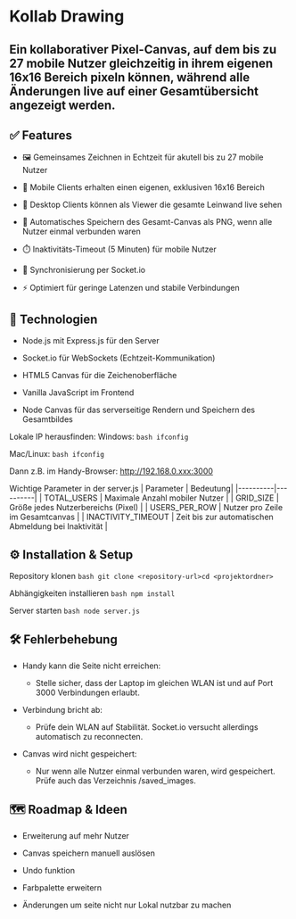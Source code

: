 # Kollab Drawing

## Ein kollaborativer Pixel-Canvas, auf dem bis zu 27 mobile Nutzer gleichzeitig in ihrem eigenen 16x16 Bereich pixeln können, während alle Änderungen live auf einer Gesamtübersicht angezeigt werden.

## ✅ Features
- 🖼️ Gemeinsames Zeichnen in Echtzeit für akutell bis zu 27 mobile Nutzer

- 📱 Mobile Clients erhalten einen eigenen, exklusiven 16x16 Bereich

- 👀 Desktop Clients können als Viewer die gesamte Leinwand live sehen

- 💾 Automatisches Speichern des Gesamt-Canvas als PNG, wenn alle Nutzer einmal verbunden waren

- ⏱️ Inaktivitäts-Timeout (5 Minuten) für mobile Nutzer

- 🔗 Synchronisierung per Socket.io

- ⚡ Optimiert für geringe Latenzen und stabile Verbindungen

## 🚀 Technologien
- Node.js mit Express.js für den Server

- Socket.io für WebSockets (Echtzeit-Kommunikation)

- HTML5 Canvas für die Zeichenoberfläche

- Vanilla JavaScript im Frontend

- Node Canvas für das serverseitige Rendern und Speichern des Gesamtbildes


Lokale IP herausfinden:
Windows:
```bash ifconfig ```

Mac/Linux:
```bash ifconfig ```


Dann z.B. im Handy-Browser:
http://192.168.0.xxx:3000

Wichtige Parameter in der server.js
| Parameter | Bedeutung|
|----------|----------|
| TOTAL_USERS | Maximale Anzahl mobiler Nutzer |
| GRID_SIZE | Größe jedes Nutzerbereichs (Pixel) |
| USERS_PER_ROW | Nutzer pro Zeile im Gesamtcanvas |
| INACTIVITY_TIMEOUT | Zeit bis zur automatischen Abmeldung bei Inaktivität |

## ⚙️ Installation & Setup
Repository klonen
```bash git clone <repository-url>cd <projektordner> ```

Abhängigkeiten installieren
```bash npm install ```

Server starten
```bash node server.js ```




## 🛠️ Fehlerbehebung
- Handy kann die Seite nicht erreichen:
    - Stelle sicher, dass der Laptop im gleichen WLAN ist und auf Port 3000 Verbindungen erlaubt.

- Verbindung bricht ab:
    - Prüfe dein WLAN auf Stabilität. Socket.io versucht allerdings automatisch zu reconnecten.

- Canvas wird nicht gespeichert:
    - Nur wenn alle Nutzer einmal verbunden waren, wird gespeichert. Prüfe auch das Verzeichnis /saved_images.


## 🗺️ Roadmap & Ideen
- Erweiterung auf mehr Nutzer

- Canvas speichern manuell auslösen

- Undo funktion

- Farbpalette erweitern

- Änderungen um seite nicht nur Lokal nutzbar zu machen